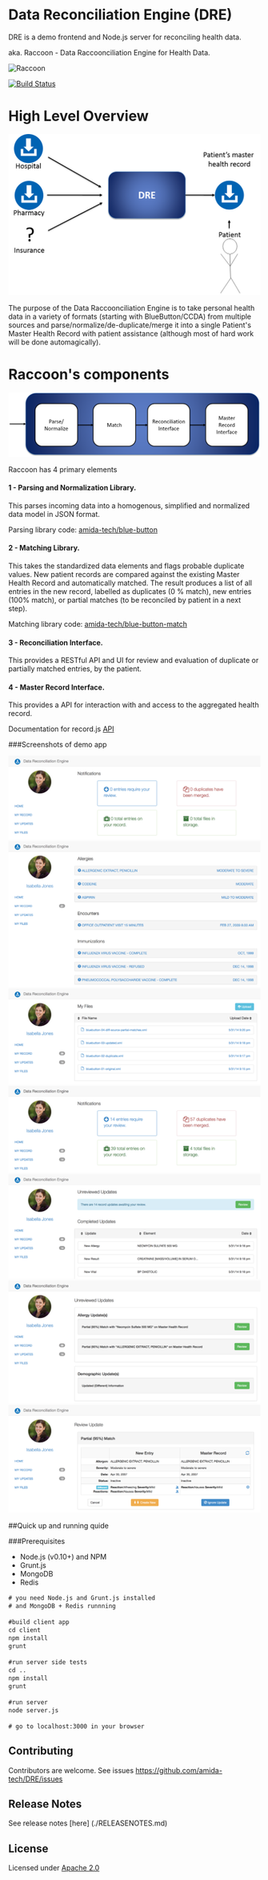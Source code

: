 Data Reconciliation Engine (DRE)
=========

DRE is a demo frontend and Node.js server for reconciling health data.

aka. Raccoon - Data Raccoonciliation Engine for Health Data.

![Raccoon](http://upload.wikimedia.org/wikipedia/commons/thumb/2/24/Yawning_Raccoon.jpg/976px-Yawning_Raccoon.jpg)

[![Build Status](https://travis-ci.org/amida-tech/DRE.svg)](https://travis-ci.org/amida-tech/DRE)

High Level Overview
===================
![Raccoon High Level Diagram](docs/images/dre_overview_new.png)

The purpose of the Data Raccoonciliation Engine is to take personal health data in a variety of formats (starting with BlueButton/CCDA) from multiple sources and parse/normalize/de-duplicate/merge it into a single Patient's Master Health Record with patient assistance (although most of hard work will be done automagically).


Raccoon's components
=================
![Raccoon Components Diagram](docs/images/dre_four_components.png)

Raccoon has 4 primary elements

#### 1 - Parsing and Normalization Library.

This parses incoming data into a homogenous, simplified and normalized data model in JSON format. 

Parsing library code: [amida-tech/blue-button](https://github.com/amida-tech/blue-button)


#### 2 - Matching Library.

This takes the standardized data elements and flags probable duplicate values. New patient records are compared against the existing Master Health Record and automatically matched. The result produces a list of all entries in the new record, labelled as duplicates (0 % match), new entries (100% match), or partial matches (to be reconciled by patient in a next step).

Matching library code: [amida-tech/blue-button-match](https://github.com/amida-tech/blue-button-match)

#### 3 - Reconciliation Interface.

This provides a RESTful API and UI for review and evaluation of duplicate or partially matched entries, by the patient.

#### 4 - Master Record Interface.

This provides a API for interaction with and access to the aggregated health record.

Documentation for record.js [API](./docs/recordjs.md)

###Screenshots of demo app

![Home Screen](./docs/images/dre_01.png)
![Master Health Record View](./docs/images/dre_02.png)
![Files Upload](./docs/images/dre_03.png)
![Notifications](./docs/images/dre_04.png)
![Updates](./docs/images/dre_05.png)
![Updates Review](./docs/images/dre_06.png)
![Partial Match Review](./docs/images/dre_07.png)


##Quick up and running quide

###Prerequisites

- Node.js (v0.10+) and NPM
- Grunt.js
- MongoDB
- Redis

```
# you need Node.js and Grunt.js installed
# and MongoDB + Redis runnning

#build client app
cd client
npm install
grunt

#run server side tests
cd ..
npm install
grunt

#run server
node server.js

# go to localhost:3000 in your browser
```


## Contributing

Contributors are welcome. See issues https://github.com/amida-tech/DRE/issues

## Release Notes

See release notes [here] (./RELEASENOTES.md)

## License

Licensed under [Apache 2.0](./LICENSE)
